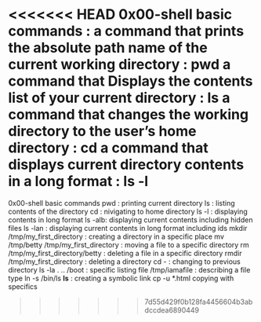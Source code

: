 <<<<<<< HEAD
0x00-shell basic commands : 
 a command that prints the absolute path name of the current working directory : pwd
 a command that Displays the contents list of your current directory : ls
 a command that changes the working directory to the user’s home directory : cd
 a command that displays current directory contents in a long format : ls -l  
=======
0x00-shell basic commands 
pwd : printing current directory 
ls : listing contents of the directory 
cd : nivigating to home directory 
ls -l : displaying contents in long format 
ls -alb: displaying current contents including hidden files 
ls -lan : displaying current contents in long format including ids 
mkdir /tmp/my_first_directory : creating a directory in a specific place 
mv /tmp/betty /tmp/my_first_directory : moving a file to a specific directory 
rm /tmp/my_first_directory/betty : deleting a file in a specific directory 
rmdir /tmp/my_first_directory : deleting a directory 
cd - : changing to previous directory 
ls -la . .. /boot : specific listing 
file /tmp/iamafile : describing a file type 
ln -s /bin/ls __ls__ : creating a symbolic link 
cp -u *.html copying with specifics 
>>>>>>> 7d55d429f0b128fa4456604b3abdccdea6890449
